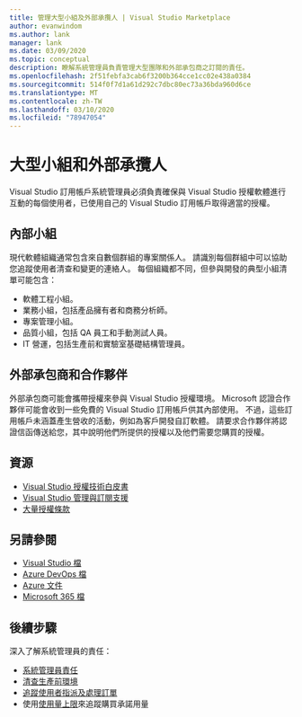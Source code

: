 ```yaml
---
title: 管理大型小組及外部承攬人 | Visual Studio Marketplace
author: evanwindom
ms.author: lank
manager: lank
ms.date: 03/09/2020
ms.topic: conceptual
description: 瞭解系統管理員負責管理大型團隊和外部承包商之訂閱的責任。
ms.openlocfilehash: 2f51febfa3cab6f3200b364cce1cc02e438a0384
ms.sourcegitcommit: 514f0f7d1a61d292c7dbc80ec73a36bda960d6ce
ms.translationtype: MT
ms.contentlocale: zh-TW
ms.lasthandoff: 03/10/2020
ms.locfileid: "78947054"
---
```

# <a name="large-teams-and-external-contractors"></a>大型小組和外部承攬人
Visual Studio 訂用帳戶系統管理員必須負責確保與 Visual Studio 授權軟體進行互動的每個使用者，已使用自己的 Visual Studio 訂用帳戶取得適當的授權。

## <a name="internal-teams"></a>內部小組
現代軟體組織通常包含來自數個群組的專案關係人。 請識別每個群組中可以協助您追蹤使用者清查和變更的連絡人。
每個組織都不同，但參與開發的典型小組清單可能包含：
- 軟體工程小組。
- 業務小組，包括產品擁有者和商務分析師。
- 專案管理小組。
- 品質小組，包括 QA 員工和手動測試人員。
- IT 營運，包括生產前和實驗室基礎結構管理員。

## <a name="external-contractors-and-partners"></a>外部承包商和合作夥伴
外部承包商可能會攜帶授權來參與 Visual Studio 授權環境。 Microsoft 認證合作夥伴可能會收到一些免費的 Visual Studio 訂用帳戶供其內部使用。 不過，這些訂用帳戶未涵蓋產生營收的活動，例如為客戶開發自訂軟體。 請要求合作夥伴將認證信函傳送給您，其中說明他們所提供的授權以及他們需要您購買的授權。

## <a name="resources"></a>資源
- [Visual Studio 授權技術白皮書](https://visualstudio.microsoft.com/wp-content/uploads/2019/06/Visual-Studio-Licensing-Whitepaper-May-2019.pdf)
- [Visual Studio 管理與訂閱支援](https://visualstudio.microsoft.com/support/support-overview-vs)
- [大量授權條款](https://www.microsoft.com/licensing/product-licensing/products.aspx)

## <a name="see-also"></a>另請參閱
- [Visual Studio 檔](https://docs.microsoft.com/visualstudio/)
- [Azure DevOps 檔](https://docs.microsoft.com/azure/devops/)
- [Azure 文件](https://docs.microsoft.com/azure/)
- [Microsoft 365 檔](https://docs.microsoft.com/microsoft-365/)

## <a name="next-steps"></a>後續步驟
深入了解系統管理員的責任：
- [系統管理員責任](admin-responsibilities.md)
- [清查生產前環境](admin-inventory.md)
- [追蹤使用者指派及處理訂單](assignments-orders.md)
- 使用[使用量上限](maximum-usage.md)來追蹤購買承諾用量
